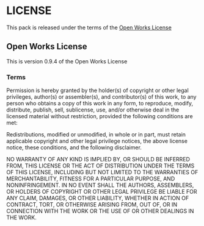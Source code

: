 # LICENSE  
This pack is released under the terms of the [Open Works License](http://owl.apotheon.org/)  

## Open Works License  

This is version 0.9.4 of the Open Works License  

### Terms  

Permission is hereby granted by the holder(s) of copyright or other legal privileges, author(s) or assembler(s), and contributor(s) of this work, to any person who obtains a copy of this work in any form, to reproduce, modify, distribute, publish, sell, sublicense, use, and/or otherwise deal in the licensed material without restriction, provided the following conditions are met:  

Redistributions, modified or unmodified, in whole or in part, must retain applicable copyright and other legal privilege notices, the above license notice, these conditions, and the following disclaimer.  

NO WARRANTY OF ANY KIND IS IMPLIED BY, OR SHOULD BE INFERRED FROM, THIS LICENSE OR THE ACT OF DISTRIBUTION UNDER THE TERMS OF THIS LICENSE, INCLUDING BUT NOT LIMITED TO THE WARRANTIES OF MERCHANTABILITY, FITNESS FOR A PARTICULAR PURPOSE, AND NONINFRINGEMENT. IN NO EVENT SHALL THE AUTHORS, ASSEMBLERS, OR HOLDERS OF COPYRIGHT OR OTHER LEGAL PRIVILEGE BE LIABLE FOR ANY CLAIM, DAMAGES, OR OTHER LIABILITY, WHETHER IN ACTION OF CONTRACT, TORT, OR OTHERWISE ARISING FROM, OUT OF, OR IN CONNECTION WITH THE WORK OR THE USE OF OR OTHER DEALINGS IN THE WORK.  